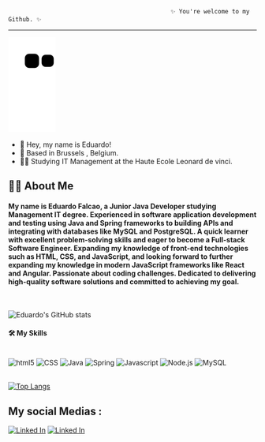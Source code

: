                                                   ✨ You're welcome to my Github. ✨

---

![Snake animation](https://github.com/Edufalcao14/Edufalcao14/blob/output/github-contribution-grid-snake.svg)

- 👋 Hey, my name is Eduardo!
- 📍 Based in Brussels , Belgium.
- 👨‍🎓 Studying IT Management at the Haute Ecole Leonard de vinci.



## 👩‍💻 About Me

#### My name is Eduardo Falcao, a Junior Java Developer studying  Management IT degree. Experienced in software application development and testing using Java and Spring frameworks  to building  APIs and integrating with databases like MySQL and PostgreSQL. A quick learner with excellent problem-solving skills and eager to become a Full-stack Software Engineer. Expanding my knowledge of front-end technologies such as HTML, CSS, and JavaScript, and looking forward to further expanding my knowledge in modern JavaScript frameworks like React and Angular. Passionate about coding challenges. Dedicated to delivering high-quality software solutions and committed to achieving my goal.

<br>

![Eduardo's GitHub stats](https://github-readme-stats.vercel.app/api?username=Edufalcao14&show_icons=true&theme=onedark)

#### 🛠 My Skills

<div style = "display: inline_block ; justify-content : space-around "><br/>
    <img align="center" alt="html5" src ="https://icons.iconarchive.com/icons/iconstoc/vintage-social/48/html-5-icon.png"/>
    <img align="center" alt="CSS" src ="https://icons.iconarchive.com/icons/martz90/hex/48/css-3-icon.png" />
    <img align="center" alt="Java" src ="https://icons.iconarchive.com/icons/dakirby309/simply-styled/48/Java-icon.png" />
    <img align="center" alt="Spring" src ="https://miro.medium.com/max/550/0*5FEJ7emIEAxZRCQF" width="40" height="40" />
    <img align="center" alt="Javascript" src ="https://cdn.worldvectorlogo.com/logos/javascript-1.svg" width="40" height="40" />
    <img align="center" alt="Node.js" src ="https://miro.medium.com/max/374/1*Yhe1R94CIotr2se7Wf6TQQ.png"" height="40" />
    <img align="center" alt="MySQL" src ="https://cdn-icons-png.flaticon.com/128/5815/5815478.png"  height="40" /> 
</div>
<br>

[![Top Langs](https://github-readme-stats.vercel.app/api/top-langs/?username=Edufalcao14&layout=compact)](https://github.com/Edufalcao14/github-readme-stats)

## My social Medias :

[![Linked In](https://img.shields.io/badge/LinkedIn-0077B5?style=for-the-badge&logo=linkedin&logoColor=white)](https://www.linkedin.com/in/edusampaiofalcao/)
[![Linked In](https://img.shields.io/badge/Gmail-D14836?style=for-the-badge&logo=gmail&logoColor=white)](https://mail.google.com/mail/u/0/?tab=rm&ogbl#inbox?compose=CllgCJvlHtkcnfxKRDDrzHRgJQKWqRVwfgXZRMSQprcjfnrKbCMvPcgkgGTvmtcHCGPqWxzRTdB)

